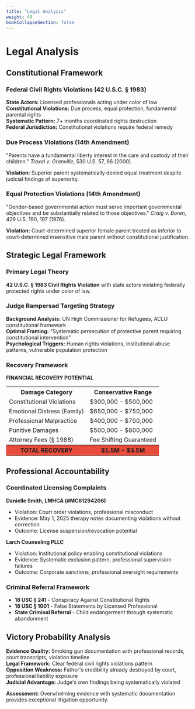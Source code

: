 ```yaml
---
title: "Legal Analysis"
weight: 40
bookCollapseSection: false
---
```


# Legal Analysis

## Constitutional Framework

### Federal Civil Rights Violations (42 U.S.C. § 1983)

**State Actors:** Licensed professionals acting under color of law  
**Constitutional Violations:** Due process, equal protection, fundamental parental rights  
**Systematic Pattern:** 7+ months coordinated rights destruction  
**Federal Jurisdiction:** Constitutional violations require federal remedy

### Due Process Violations (14th Amendment)
"Parents have a fundamental liberty interest in the care and custody of their children." *Troxel v. Granville*, 530 U.S. 57, 66 (2000).

**Violation:** Superior parent systematically denied equal treatment despite judicial findings of superiority.

### Equal Protection Violations (14th Amendment)
"Gender-based governmental action must serve important governmental objectives and be substantially related to those objectives." *Craig v. Boren*, 429 U.S. 190, 197 (1976).

**Violation:** Court-determined superior female parent treated as inferior to court-determined insensitive male parent without constitutional justification.

## Strategic Legal Framework

### Primary Legal Theory
**42 U.S.C. § 1983 Civil Rights Violation** with state actors violating federally protected rights under color of law.

### Judge Rampersad Targeting Strategy
**Background Analysis:** UN High Commissioner for Refugees, ACLU constitutional framework  
**Optimal Framing:** "Systematic persecution of protective parent requiring constitutional intervention"  
**Psychological Triggers:** Human rights violations, institutional abuse patterns, vulnerable population protection

### Recovery Framework

<div class="case-status">
<strong>FINANCIAL RECOVERY POTENTIAL</strong><br>
<table>
<tr><th>Damage Category</th><th>Conservative Range</th></tr>
<tr><td>Constitutional Violations</td><td>$300,000 - $500,000</td></tr>
<tr><td>Emotional Distress (Family)</td><td>$650,000 - $750,000</td></tr>
<tr><td>Professional Malpractice</td><td>$400,000 - $700,000</td></tr>
<tr><td>Punitive Damages</td><td>$500,000 - $800,000</td></tr>
<tr><td>Attorney Fees (§ 1988)</td><td>Fee Shifting Guaranteed</td></tr>
<tr><th style="background: #e74c3c;">TOTAL RECOVERY</th><th style="background: #e74c3c;">$1.5M - $3.5M</th></tr>
</table>
</div>

## Professional Accountability

### Coordinated Licensing Complaints

**Danielle Smith, LMHCA (#MC61294206)**
- Violation: Court order violations, professional misconduct
- Evidence: May 1, 2025 therapy notes documenting violations without correction
- Outcome: License suspension/revocation potential

**Larch Counseling PLLC**
- Violation: Institutional policy enabling constitutional violations
- Evidence: Systematic exclusion pattern, professional supervision failures
- Outcome: Corporate sanctions, professional oversight requirements

### Criminal Referral Framework
- **18 USC § 241** - Conspiracy Against Constitutional Rights
- **18 USC § 1001** - False Statements by Licensed Professional
- **State Criminal Referral** - Child endangerment through systematic abandonment

## Victory Probability Analysis

**Evidence Quality:** Smoking gun documentation with professional records, court transcripts, violation timeline  
**Legal Framework:** Clear federal civil rights violations pattern  
**Opposition Weakness:** Father's credibility already destroyed by court, professional liability exposure  
**Judicial Advantage:** Judge's own findings being systematically violated

**Assessment:** Overwhelming evidence with systematic documentation provides exceptional litigation opportunity.